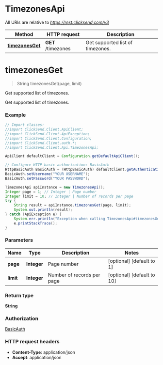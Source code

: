 # TimezonesApi

All URIs are relative to *https://rest.clicksend.com/v3*

Method | HTTP request | Description
------------- | ------------- | -------------
[**timezonesGet**](TimezonesApi.md#timezonesGet) | **GET** /timezones | Get supported list of timezones.


<a name="timezonesGet"></a>
# **timezonesGet**
> String timezonesGet(page, limit)

Get supported list of timezones.

Get supported list of timezones.

### Example
```java
// Import classes:
//import ClickSend.Client.ApiClient;
//import ClickSend.Client.ApiException;
//import ClickSend.Client.Configuration;
//import ClickSend.Client.auth.*;
//import ClickSend.Client.Api.TimezonesApi;

ApiClient defaultClient = Configuration.getDefaultApiClient();

// Configure HTTP basic authorization: BasicAuth
HttpBasicAuth BasicAuth = (HttpBasicAuth) defaultClient.getAuthentication("BasicAuth");
BasicAuth.setUsername("YOUR USERNAME");
BasicAuth.setPassword("YOUR PASSWORD");

TimezonesApi apiInstance = new TimezonesApi();
Integer page = 1; // Integer | Page number
Integer limit = 10; // Integer | Number of records per page
try {
    String result = apiInstance.timezonesGet(page, limit);
    System.out.println(result);
} catch (ApiException e) {
    System.err.println("Exception when calling TimezonesApi#timezonesGet");
    e.printStackTrace();
}
```

### Parameters

Name | Type | Description  | Notes
------------- | ------------- | ------------- | -------------
 **page** | **Integer**| Page number | [optional] [default to 1]
 **limit** | **Integer**| Number of records per page | [optional] [default to 10]

### Return type

**String**

### Authorization

[BasicAuth](../README.md#BasicAuth)

### HTTP request headers

 - **Content-Type**: application/json
 - **Accept**: application/json

